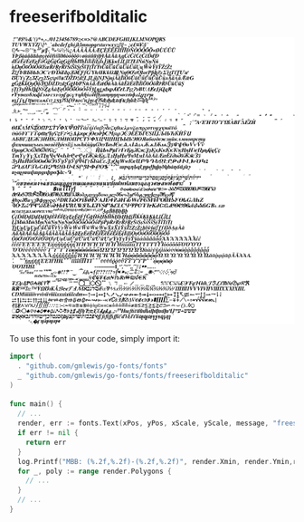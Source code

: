 # freeserifbolditalic

![freeserifbolditalic](freeserifbolditalic.png)

To use this font in your code, simply import it:

```go
import (
  . "github.com/gmlewis/go-fonts/fonts"
  _ "github.com/gmlewis/go-fonts/fonts/freeserifbolditalic"
)

func main() {
  // ...
  render, err := fonts.Text(xPos, yPos, xScale, yScale, message, "freeserifbolditalic")
  if err != nil {
    return err
  }
  log.Printf("MBB: (%.2f,%.2f)-(%.2f,%.2f)", render.Xmin, render.Ymin,render.Xmax, render.Ymax)
  for _, poly := range render.Polygons {
    // ...
  }
  // ...
}
```
